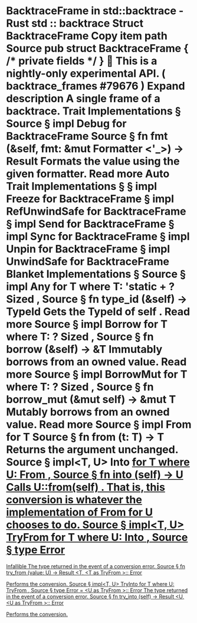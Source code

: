 BacktraceFrame in std::backtrace - Rust
std
::
backtrace
Struct
BacktraceFrame
Copy item path
Source
pub struct BacktraceFrame {
/* private fields */
}
🔬
This is a nightly-only experimental API. (
backtrace_frames
#79676
)
Expand description
A single frame of a backtrace.
Trait Implementations
§
Source
§
impl
Debug
for
BacktraceFrame
Source
§
fn
fmt
(&self, fmt: &mut
Formatter
<'_>) ->
Result
Formats the value using the given formatter.
Read more
Auto Trait Implementations
§
§
impl
Freeze
for
BacktraceFrame
§
impl
RefUnwindSafe
for
BacktraceFrame
§
impl
Send
for
BacktraceFrame
§
impl
Sync
for
BacktraceFrame
§
impl
Unpin
for
BacktraceFrame
§
impl
UnwindSafe
for
BacktraceFrame
Blanket Implementations
§
Source
§
impl<T>
Any
for T
where
    T: 'static + ?
Sized
,
Source
§
fn
type_id
(&self) ->
TypeId
Gets the
TypeId
of
self
.
Read more
Source
§
impl<T>
Borrow
<T> for T
where
    T: ?
Sized
,
Source
§
fn
borrow
(&self) ->
&T
Immutably borrows from an owned value.
Read more
Source
§
impl<T>
BorrowMut
<T> for T
where
    T: ?
Sized
,
Source
§
fn
borrow_mut
(&mut self) ->
&mut T
Mutably borrows from an owned value.
Read more
Source
§
impl<T>
From
<T> for T
Source
§
fn
from
(t: T) -> T
Returns the argument unchanged.
Source
§
impl<T, U>
Into
<U> for T
where
    U:
From
<T>,
Source
§
fn
into
(self) -> U
Calls
U::from(self)
.
That is, this conversion is whatever the implementation of
From
<T> for U
chooses to do.
Source
§
impl<T, U>
TryFrom
<U> for T
where
    U:
Into
<T>,
Source
§
type
Error
=
Infallible
The type returned in the event of a conversion error.
Source
§
fn
try_from
(value: U) ->
Result
<T, <T as
TryFrom
<U>>::
Error
>
Performs the conversion.
Source
§
impl<T, U>
TryInto
<U> for T
where
    U:
TryFrom
<T>,
Source
§
type
Error
= <U as
TryFrom
<T>>::
Error
The type returned in the event of a conversion error.
Source
§
fn
try_into
(self) ->
Result
<U, <U as
TryFrom
<T>>::
Error
>
Performs the conversion.